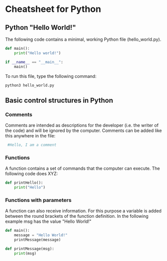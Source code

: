 # Cheatsheet for Python

## Python "Hello World!"
The following code contains a minimal, working Python file (hello_world.py).
```python
def main():
    print("Hello world!")

if __name__ == "__main__":
    main()
```

To run this file, type the following command:
```shell
python3 hello_world.py
```


## Basic control structures in Python

### Comments
Comments are intended as descriptions for the developer (i.e. the writer of the code) and will be ignored by the computer. Comments can be added like this anywhere in the file:
```python
 #Hello, I am a comment
```

### Functions
A function contains a set of commands that the computer can execute. The following code does XYZ:

```python
def printHello():
    print("Hello")
```
### Functions with parameters
A function can also receive information. For this purpose a variable is added between the round brackets of the function definition. In the following example msg has the value
"Hello World!"

```python
def main():
    message = "Hello World!"
    printMessage(message)

def printMessage(msg):
    print(msg)
```
